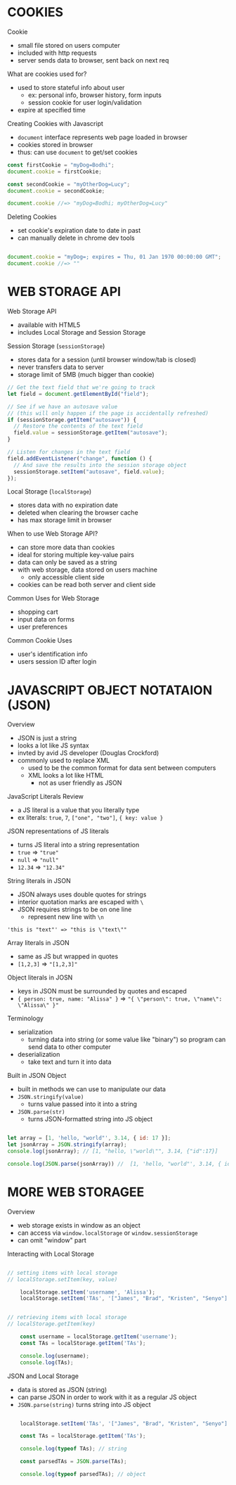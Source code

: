 # COOKIES


Cookie
- small file stored on users computer
- included with http requests
- server sends data to browser, sent back on next req


What are cookies used for?
- used to store stateful info about user
	- ex: personal info, browser history, form inputs
	- session cookie for user login/validation
- expire at specified time


Creating Cookies with Javascript
- `document` interface represents web page loaded in browser
- cookies stored in browser
- thus: can use `document` to get/set cookies


```js
const firstCookie = "myDog=Bodhi";
document.cookie = firstCookie;

const secondCookie = "myOtherDog=Lucy";
document.cookie = secondCookie;

document.cookie //=> "myDog=Bodhi; myOtherDog=Lucy"

```


Deleting Cookies
- set cookie's expiration date to date in past
- can manually delete in chrome dev tools

```js

document.cookie = "myDog=; expires = Thu, 01 Jan 1970 00:00:00 GMT";
document.cookie //=> ""

```





# WEB STORAGE API



Web Storage API
- available with HTML5 
- includes Local Storage and Session Storage


Session Storage (`sessionStorage`)
- stores data for a session (until browser window/tab is closed)
- never transfers data to server
- storage limit of 5MB (much bigger than cookie)

```js
// Get the text field that we're going to track
let field = document.getElementById("field");

// See if we have an autosave value
// (this will only happen if the page is accidentally refreshed)
if (sessionStorage.getItem("autosave")) {
  // Restore the contents of the text field
  field.value = sessionStorage.getItem("autosave");
}

// Listen for changes in the text field
field.addEventListener("change", function () {
  // And save the results into the session storage object
  sessionStorage.setItem("autosave", field.value);
});

```


Local Storage (`localStorage`)
- stores data with no expiration date
- deleted when clearing the browser cache
- has max storage limit in browser



When to use Web Storage API?
- can store more data than cookies
- ideal for storing multiple key-value pairs
- data can only be saved as a string
- with web storage, data stored on users machine
	- only accessible client side
- cookies can be read both server and client side


Common Uses for Web Storage
- shopping cart
- input data on forms
- user preferences


Common Cookie Uses
- user's identification info
- users session ID after login











# JAVASCRIPT OBJECT NOTATAION (JSON)


Overview
- JSON is just a string
- looks a lot like JS syntax 
- invted by avid JS developer (Douglas Crockford)
- commonly used to replace XML
  - used to be the common format for data sent between computers
  - XML looks a lot like HTML
	- not as user friendly as JSON 



JavaScript Literals Review
- a JS literal is a value that you literally type
- ex literals: `true`, `7`, `["one", "two"]`, `{ key: value }`


JSON representations of JS literals
- turns JS literal into a string representation
- `true` => `"true"`
- `null` => `"null"`
- `12.34` => `"12.34"`


String literals in JSON
- JSON always uses double quotes for strings
- interior quotation marks are escaped with `\`
- JSON requires strings to be on one line
	- represent new line with `\n`

```JS
'this is "text"' => "this is \"text\""

```

Array literals in JSON
- same as JS but wrapped in quotes
- `[1,2,3]` => `"[1,2,3]"`


Object literals in JOSN
- keys in JSON must be surrounded by quotes and escaped
- `{ person: true, name: "Alissa" }` => `"{ \"person\": true, \"name\": \"Alissa\" }"`



Terminology
- serialization
  - turning data into string (or some value like "binary") so program can send data to other computer
- deserialization
	- take text and turn it into data



Built in JSON Object
- built in methods we can use to manipulate our data
- `JSON.stringify(value)`
	- turns value passed into it into a string
- `JSON.parse(str)`
  - turns JSON-formatted string into JS object

```js

let array = [1, 'hello, "world"', 3.14, { id: 17 }];
let jsonArray = JSON.stringify(array);
console.log(jsonArray); // [1, "hello, \"world\"", 3.14, {"id":17}]

console.log(JSON.parse(jsonArray)) //  [1, 'hello, "world"', 3.14, { id: 17 }];
```





# MORE WEB STORAGEE


Overview
- web storage exists in window as an object
- can access via `window.localStorage` or `window.sessionStorage`
- can omit "window" part


Interacting with Local Storage
```js

// setting items with local storage
// localStorage.setItem(key, value)

	localStorage.setItem('username', 'Alissa');
	localStorage.setItem('TAs', '["James", "Brad", "Kristen", "Senyo"]');


// retrieving items with local storage
// localStorage.getItem(key)

	const username = localStorage.getItem('username');
	const TAs = localStorage.getItem('TAs');

	console.log(username); 
	console.log(TAs); 


```


JSON and Local Storage
- data is stored as JSON (string)
- can parse JSON in order to work with it as a regular JS object
- `JSON.parse(string)` turns string into JS object

```js

	localStorage.setItem('TAs', '["James", "Brad", "Kristen", "Senyo"]');

	const TAs = localStorage.getItem('TAs');

	console.log(typeof TAs); // string

	const parsedTAs = JSON.parse(TAs);

	console.log(typeof parsedTAs); // object
```